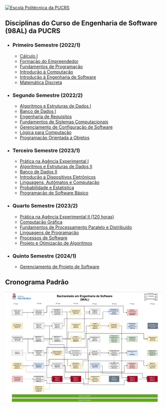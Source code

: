 [![Escola Politécnica da PUCRS](https://encrypted-tbn0.gstatic.com/images?q=tbn:ANd9GcS2BbXxkgTqbA1OtRMZFqHMafCg-5b7ym6T4g&usqp=CAU)](https://www.pucrs.br/politecnica/curso/engenharia-de-software/)

## Disciplinas do Curso de Engenharia de Software (98AL) da PUCRS

-   ### Primeiro Semestre (2022/1)

    -   [Cálculo I](https://github.com/EngenhariaSoftwarePUCRS/Calculo_I)
    -   [Formação do Empreendedor](https://github.com/EngenhariaSoftwarePUCRS/Formacao_do_Empreendedor)
    -   [Fundamentos de Programação](https://github.com/EngenhariaSoftwarePUCRS/Fundamentos_de_Programacao)
    -   [Introdução à Computação](https://github.com/EngenhariaSoftwarePUCRS/Introducao_a_Computacao)
    -   [Introdução à Engenharia de Software](https://github.com/EngenhariaSoftwarePUCRS/Introducao_a_Engenharia_de_Software)
    -   [Matemática Discreta](https://github.com/EngenhariaSoftwarePUCRS/Matematica_Discreta)

-   ### Segundo Semestre (2022/2)

    -   [Algoritmos e Estruturas de Dados I](https://github.com/EngenhariaSoftwarePUCRS/Algoritmos_e_Estruturas_de_Dados_I)
    -   [Banco de Dados I](https://github.com/EngenhariaSoftwarePUCRS/Banco_de_Dados_I)
    -   [Engenharia de Requisitos](https://github.com/EngenhariaSoftwarePUCRS/Engenharia_de_Requisitos)
    -   [Fundamentos de Sistemas Computacionais](https://github.com/EngenhariaSoftwarePUCRS/Fundamentos_de_Sistemas_Computacionais)
    -   [Gerenciamento de Configuração de Software](https://github.com/EngenhariaSoftwarePUCRS/Gerenciamento_de_Configuracao_de_Software)
    -   [Lógica para Computação](https://github.com/EngenhariaSoftwarePUCRS/Logica_para_Computacao)
    -   [Programação Orientada a Objetos](https://github.com/EngenhariaSoftwarePUCRS/Programacao_Orientada_a_Objetos)

-   ### Terceiro Semestre (2023/1)

    -   [Prática na Agência Experimental I](https://github.com/EngenhariaSoftwarePUCRS/AGES_I)
    -   [Algoritmos e Estruturas de Dados II](https://github.com/EngenhariaSoftwarePUCRS/Algoritmos_e_Estruturas_de_Dados_II)
    -   [Banco de Dados II](https://github.com/EngenhariaSoftwarePUCRS/Banco_de_Dados_II)
    -   [Introdução a Dispositivos Eletrônicos](https://github.com/EngenhariaSoftwarePUCRS/Semestres_1-3/tree/develop/3_Semestre/Introducao_A_Dispositivos_Eletronicos)
    -   [Linguagens, Autômatos e Computação](https://github.com/EngenhariaSoftwarePUCRS/Linguagens_Automatos_e_Computacao)
    -   [Probabilidade e Estatística](https://github.com/EngenhariaSoftwarePUCRS/Probabilidade_e_Estatistica)
    -   [Programação de Software Básico](https://github.com/EngenhariaSoftwarePUCRS/Programacao_de_Software_Basico)

-   ### Quarto Semestre (2023/2)

    -   [Prática na Agência Experimental II (120 horas)](https://github.com/EngenhariaSoftwarePUCRS/AGES_II)
    -   [Computação Gráfica](https://github.com/EngenhariaSoftwarePUCRS/Computacao_Grafica)
    -   [Fundamentos de Processamento Paralelo e Distribuído](https://github.com/EngenhariaSoftwarePUCRS/Fundamentos_de_Processamento_Paralelo_e_Distribuido)
    -   [Linguagens de Programação](https://github.com/EngenhariaSoftwarePUCRS/Linguagens_de_Programacao)
    -   [Processos de Software](https://github.com/EngenhariaSoftwarePUCRS/Processos_de_Software)
    -   [Projeto e Otimização de Algoritmos](https://github.com/EngenhariaSoftwarePUCRS/Projeto_e_Otimizacao_de_Algoritmos)
    <!-- -   [Verificação e Validação de Software](https://github.com/EngenhariaSoftwarePUCRS/Verificacao_e_Validacao_de_Software) -->

-   ### Quinto Semestre (2024/1)

    <!-- -   [Engenharia de Software Experimental](https://github.com/EngenhariaSoftwarePUCRS/Engenharia_de_Software_Experimental)
    -   [Experiência do Usuário](https://github.com/EngenhariaSoftwarePUCRS/Experiencia_do_Usuario) -->
    -   [Gerenciamento de Projeto de Software](https://github.com/EngenhariaSoftwarePUCRS/Gerenciamento_de_Projeto_de_Software)
<!--
    -   [Inteligência Artificial](https://github.com/EngenhariaSoftwarePUCRS/Inteligencia_Artificial)
    -   [Projeto e Arquitetura de Software](https://github.com/EngenhariaSoftwarePUCRS/Projeto_e_Arquitetura_de_Software)
    -   [Sistemas Operacionais](https://github.com/EngenhariaSoftwarePUCRS/Sistemas_Operacionais)

-   ### Sexto Semestre (2024/2)

    -   [Construção de Software](https://github.com/EngenhariaSoftwarePUCRS/Construcao_de_Software)
    -   [Ética e Cidadania](https://github.com/EngenhariaSoftwarePUCRS/Etica_e_Cidadania)
    -   [Fundamentos de Redes de Computadores](https://github.com/EngenhariaSoftwarePUCRS/Fundamentos_de_Redes_de_Computadores)
    -   [Infraestrutura para Gestão de Dados](https://github.com/EngenhariaSoftwarePUCRS/Infraestrutura_para_Gestao_de_Dados)
    -   [Laboratório de Redes de Computadores](https://github.com/EngenhariaSoftwarePUCRS/Laboratorio_de_Redes_de_Computadores)
    -   [Sistemas de Planejamento de Custos para Engenharia](https://github.com/EngenhariaSoftwarePUCRS/Sistemas_de_Planejamento_de_Custos_para_Engenharia)

-   ### Sétimo Semestre (2025/1)

    -   [Prática na Agência Experimental III (120 horas)](https://github.com/EngenhariaSoftwarePUCRS/AGES_III)
    -   [Engenharia Econômica](https://github.com/EngenhariaSoftwarePUCRS/Engenharia_Economica)
    -   [Infraestrutura de Tecnologia da Informação](https://github.com/EngenhariaSoftwarePUCRS/Infraestrutura_de_TI)
    -   [Métodos Formais para Computação](https://github.com/EngenhariaSoftwarePUCRS/Metodos_Formais_para_Computacao)
    -   [Psicologia e Gestão de Pessoas em TI](https://github.com/EngenhariaSoftwarePUCRS/Psicologia_e_Gestao_de_Pessoas_em_TI)
    -   [Simulação e Métodos Analíticos](https://github.com/EngenhariaSoftwarePUCRS/Simulacao_e_Metodos_Analiticos)

-   ### Oitavo Semestre (2025/2)

    -   [Prática na Agência Experimental IV (120 horas)](https://github.com/EngenhariaSoftwarePUCRS/AGES_IV)
    -   [Engenharia e Gestão do Conhecimento](https://github.com/EngenhariaSoftwarePUCRS/Engenharia_e_Gestao_do_Conhecimento)
    -   [Humanismo e Cultura Religiosa](https://github.com/EngenhariaSoftwarePUCRS/Humanismo_e_Cultura_Religiosa)
    -   [Melhoria de Processos de Software](https://github.com/EngenhariaSoftwarePUCRS/Melhoria_de_Processos_de_Software)
    -   [Segurança de Sistemas](https://github.com/EngenhariaSoftwarePUCRS/Seguranca_de_Sistemas)

-->

 ## Cronograma Padrão

 ![Cronograma Padrão](https://raw.githubusercontent.com/EngenhariaSoftwarePUCRS/.github/main/Disciplinas/Curriculo98AL2023.png)
